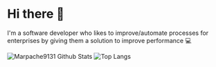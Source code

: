 # Hi there 👋

I'm a software developer who likes to improve/automate processes for enterprises by giving them a solution to improve performance 💻

![Marpache9131 Github Stats](https://github-readme-stats.vercel.app/api?username=Marpache9131&show_icons=true&theme=radical) ![Top Langs](https://github-readme-stats.vercel.app/api/top-langs/?username=Marpache9131&layout=compact)

<!--
----
## Contact me!

<div id="badges">
  <a href="https://www.linkedin.com/in/marco-barbosa-260a361a8/">
    <img src="https://img.shields.io/badge/LinkedIn-blue?style=for-the-badge&logo=linkedin&logoColor=white" alt="LinkedIn Badge"/>
  </a>
</div>
-->

<!--
**Marpache9131/Marpache9131** is a ✨ _special_ ✨ repository because its `README.md` (this file) appears on your GitHub profile.

Here are some ideas to get you started:

- 🔭 I’m currently working on ...
- 🌱 I’m currently learning ...
- 👯 I’m looking to collaborate on ...
- 🤔 I’m looking for help with ...
- 💬 Ask me about ...
- 📫 How to reach me: ...
- 😄 Pronouns: ...
- ⚡ Fun fact: ...
-->


